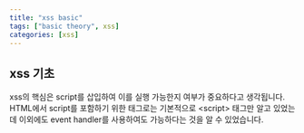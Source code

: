 ```yaml
---
title: "xss basic"
tags: ["basic theory", xss]
categories: [xss]
---
```


## **xss 기초**

xss의 핵심은 script를 삽입하여 이를 실행 가능한지 여부가 중요하다고 생각됩니다. HTML에서 script를 포함하기 위한 태그로는 기본적으로 \<script\> 태그만 알고 있었는데 이외에도 event handler를 사용하여도 가능하다는 것을 알 수 있었습니다.


